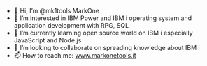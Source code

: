 - 👋 Hi, I’m @mk1tools MarkOne
- 👀 I’m interested in IBM Power and IBM i operating system and application development with RPG, SQL
- 🌱 I’m currently learning open source world on IBM i especially JavaScript and Node.js
- 💞️ I’m looking to collaborate on spreading knowledge about IBM i
- 📫 How to reach me: www.markonetools.it

<!---
mk1tools/mk1tools is a ✨ special ✨ repository because its `README.md` (this file) appears on your GitHub profile.
You can click the Preview link to take a look at your changes.
--->
